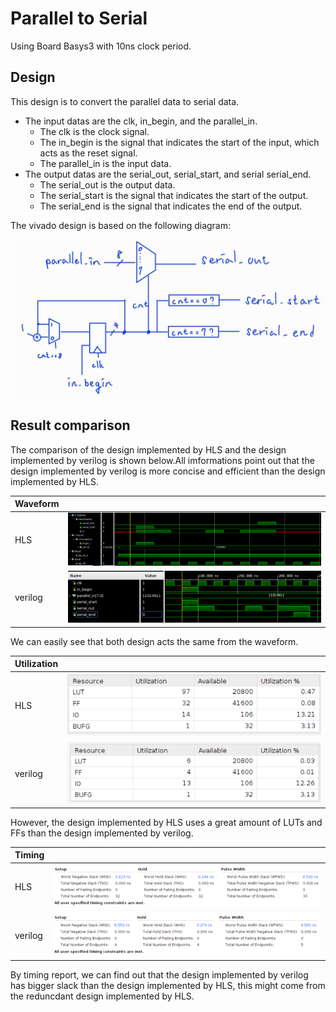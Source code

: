 # Parallel to Serial

Using Board Basys3 with 10ns clock period.

## Design

This design is to convert the parallel data to serial data.

* The input datas are the clk, in_begin, and the parallel_in.
  * The clk is the clock signal.
  * The in_begin  is the signal that indicates the start of the input, which acts as the reset signal.
  * The parallel_in is the input data.
* The output datas are the serial_out, serial_start, and  serial serial_end.
  * The serial_out is the output data.
  * The serial_start is the signal that indicates the start of the output.
  * The serial_end is the signal that indicates the end of the output.

The vivado design is based on the following diagram:

![Alt text](image-6.png)

## Result comparison

The comparison of the design implemented by HLS and the design implemented by verilog is shown below.All imformations point out that the design implemented by verilog is more concise and efficient than the design implemented by HLS.

|Waveform  |        |
|--------|--------|
|HLS     |![Alt text](image.png)|
|verilog |![Alt text](image-3.png)|

We can easily see that both design acts the same from the waveform.

|Utilization|                        |
|--         |--                      |
|HLS        | ![Alt text](image-1.png)|
|verilog    | ![Alt text](image-5.png) |

However, the design implemented by HLS uses a great amount of LUTs and FFs than the design implemented by verilog.

|Timing||
|--|--|
|HLS|![Alt text](image-2.png)|
|verilog|![Alt text](image-4.png)|

By timing report, we can find out that the design implemented by verilog has bigger slack than the design implemented by HLS, this might come from the reduncdant design implemented by HLS.
